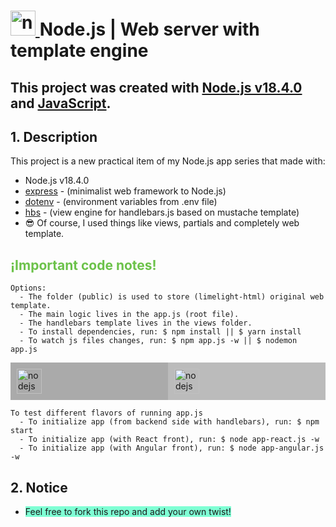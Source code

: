 # <a href="https://nodejs.org/es/" target="_blank"> <img src="https://www.vectorlogo.zone/logos/nodejs/nodejs-icon.svg" alt="nodejs" width="40" height="40"/> </a> Node.js | Web server with template engine

## This project was created with [Node.js v18.4.0](https://nodejs.org/es/blog/release/v18.4.0/) and [JavaScript](https://developer.mozilla.org/es/docs/Web/JavaScript).</h2>

## 1. Description
This project is a new practical item of my Node.js app series that made with:
 - Node.js v18.4.0
 - [express](https://www.npmjs.com/package/express) - (minimalist web framework to Node.js)
 - [dotenv](https://www.npmjs.com/package/dotenv) - (environment variables from .env file)
 - [hbs](https://www.npmjs.com/package/hbs) - (view engine for handlebars.js based on mustache template)
 - 😎 Of course, I used things like views, partials and completely web template. 

<h2 style="color: #6cc24a">¡Important code notes!</h2>

```
Options:
  - The folder (public) is used to store (limelight-html) original web template.
  - The main logic lives in the app.js (root file).
  - The handlebars template lives in the views folder.
  - To install dependencies, run: $ npm install || $ yarn install
  - To watch js files changes, run: $ npm app.js -w || $ nodemon app.js 
```

<div style="display:flex; justify-content: center; align-items:center">
  <div style="flex: 50%; padding: 10px; height:100%; align: center; background-color: #aaa">
    <a href="https://reactjs.org/" target="_blank"> <img src="https://www.vectorlogo.zone/logos/reactjs/reactjs-icon.svg" alt="nodejs" width="40" height="40"/> </a>
  </div>
  <div style="flex: 50%; padding: 10px; height:100%; background-color: #bbb">
  <a href="https://angular.io/" target="_blank"> <img src="https://www.vectorlogo.zone/logos/angular/angular-icon.svg" alt="nodejs" width="40" height="40"/> </a>  
  </div>
</div>

```
To test different flavors of running app.js
  - To initialize app (from backend side with handlebars), run: $ npm start
  - To initialize app (with React front), run: $ node app-react.js -w
  - To initialize app (with Angular front), run: $ node app-angular.js -w
```

## 2. Notice
<ul>
  <li>
    <span style="background-color: #7fffd4;">Feel free to fork this repo and add your own twist!
    </span>
  </li>
</ul>